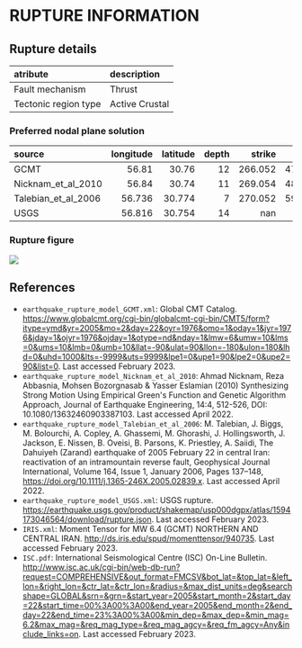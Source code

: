 # RUPTURE INFORMATION
    
## Rupture details

| atribute             | description    |
|:---------------------|:---------------|
| Fault mechanism       | Thrust         |
| Tectonic region type | Active Crustal |

### Preferred nodal plane solution

| source              |   longitude |   latitude |   depth |   strike |      dip |   rake |   mag |
|:--------------------|------------:|-----------:|--------:|---------:|---------:|-------:|------:|
| GCMT                |      56.81  |     30.76  |      12 |  266.052 |  47.0011 |    100 |   6.4 |
| Nicknam_et_al_2010  |      56.84  |     30.74  |      11 |  269.054 |  48.9979 |    114 |   6.4 |
| Talebian_et_al_2006 |      56.736 |     30.774 |       7 |  270.052 |  59.9996 |    104 |   6.4 |
| USGS                |      56.816 |     30.754 |      14 |  nan     | nan      |    104 |   6.4 |

### Rupture figure

![](earthquake_ruptures.png)

## References

- `earthquake_rupture_model_GCMT.xml`: Global CMT Catalog. https://www.globalcmt.org/cgi-bin/globalcmt-cgi-bin/CMT5/form?itype=ymd&yr=2005&mo=2&day=22&oyr=1976&omo=1&oday=1&jyr=1976&jday=1&ojyr=1976&ojday=1&otype=nd&nday=1&lmw=6&umw=10&lms=0&ums=10&lmb=0&umb=10&llat=-90&ulat=90&llon=-180&ulon=180&lhd=0&uhd=1000&lts=-9999&uts=9999&lpe1=0&upe1=90&lpe2=0&upe2=90&list=0. Last accessed February 2023. 
- `earthquake_rupture_model_Nicknam_et_al_2010`:  Ahmad Nicknam, Reza Abbasnia, Mohsen Bozorgnasab & Yasser Eslamian (2010) Synthesizing Strong Motion Using Empirical Green's Function and Genetic Algorithm Approach, Journal of Earthquake Engineering, 14:4, 512-526, DOI: 10.1080/13632460903387103. Last accessed April 2022. 
- `earthquake_rupture_model_Talebian_et_al_2006`: M. Talebian, J. Biggs, M. Bolourchi, A. Copley, A. Ghassemi, M. Ghorashi, J. Hollingsworth, J. Jackson, E. Nissen, B. Oveisi, B. Parsons, K. Priestley, A. Saiidi, The Dahuiyeh (Zarand) earthquake of 2005 February 22 in central Iran: reactivation of an intramountain reverse fault, Geophysical Journal International, Volume 164, Issue 1, January 2006, Pages 137–148, https://doi.org/10.1111/j.1365-246X.2005.02839.x. Last accessed April 2022. 
- `earthquake_rupture_model_USGS.xml`: USGS rupture. https://earthquake.usgs.gov/product/shakemap/usp000dgpx/atlas/1594173046564/download/rupture.json. Last accessed February 2023.
- `IRIS.xml`: Moment Tensor for MW 6.4 (GCMT) NORTHERN AND CENTRAL IRAN. http://ds.iris.edu/spud/momenttensor/940735. Last accessed February 2023.
- `ISC.pdf`: International Seismological Centre (ISC) On-Line Bulletin. http://www.isc.ac.uk/cgi-bin/web-db-run?request=COMPREHENSIVE&out_format=FMCSV&bot_lat=&top_lat=&left_lon=&right_lon=&ctr_lat=&ctr_lon=&radius=&max_dist_units=deg&searchshape=GLOBAL&srn=&grn=&start_year=2005&start_month=2&start_day=22&start_time=00%3A00%3A00&end_year=2005&end_month=2&end_day=22&end_time=23%3A00%3A00&min_dep=&max_dep=&min_mag=6.2&max_mag=&req_mag_type=&req_mag_agcy=&req_fm_agcy=Any&include_links=on. Last accessed February 2023.